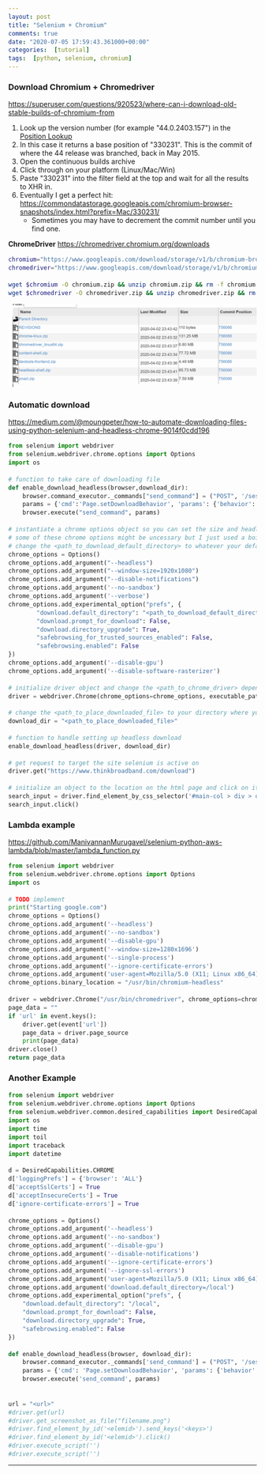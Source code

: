 ```yaml
---
layout: post
title: "Selenium + Chromium"
comments: true
date: "2020-07-05 17:59:43.361000+00:00"
categories:  [tutorial]
tags:  [python, selenium, chromium]
---
```




### Download Chromium + Chromedriver

https://superuser.com/questions/920523/where-can-i-download-old-stable-builds-of-chromium-from

1. Look up the version number (for example "44.0.2403.157") in the [Position Lookup](https://omahaproxy.appspot.com/)
2. In this case it returns a base position of "330231". This is the commit of where the 44 release was branched, back in May 2015.
3. Open the continuous builds archive
4. Click through on your platform (Linux/Mac/Win)
5. Paste "330231" into the filter field at the top and wait for all the results to XHR in.
6. Eventually I get a perfect hit: https://commondatastorage.googleapis.com/chromium-browser-snapshots/index.html?prefix=Mac/330231/
    * Sometimes you may have to decrement the commit number until you find one.
    
**ChromeDriver**
https://chromedriver.chromium.org/downloads

```bash
chromium="https://www.googleapis.com/download/storage/v1/b/chromium-browser-snapshots/o/Linux_x64%2F756066%2Fchrome-linux.zip?generation=1585871012733067&alt=media"
chromedriver="https://www.googleapis.com/download/storage/v1/b/chromium-browser-snapshots/o/Linux_x64%2F756066%2Fchromedriver_linux64.zip?generation=1585871017688644&alt=media"

wget $chromium -O chromium.zip && unzip chromium.zip && rm -f chromium.zip
wget $chromedriver -O chromedriver.zip && unzip chromedriver.zip && rm -f chromedriver.zip
```

![](/assets/img/yHL_uogAP_d1b1afee62cc0a5ee35ad25c09de6b2d.png)


### Automatic download

https://medium.com/@moungpeter/how-to-automate-downloading-files-using-python-selenium-and-headless-chrome-9014f0cdd196
```python
from selenium import webdriver
from selenium.webdriver.chrome.options import Options
import os

# function to take care of downloading file
def enable_download_headless(browser,download_dir):
    browser.command_executor._commands["send_command"] = ("POST", '/session/$sessionId/chromium/send_command')
    params = {'cmd':'Page.setDownloadBehavior', 'params': {'behavior': 'allow', 'downloadPath': download_dir}}
    browser.execute("send_command", params)

# instantiate a chrome options object so you can set the size and headless preference
# some of these chrome options might be uncessary but I just used a boilerplate
# change the <path_to_download_default_directory> to whatever your default download folder is located
chrome_options = Options()
chrome_options.add_argument("--headless")
chrome_options.add_argument("--window-size=1920x1080")
chrome_options.add_argument("--disable-notifications")
chrome_options.add_argument('--no-sandbox')
chrome_options.add_argument('--verbose')
chrome_options.add_experimental_option("prefs", {
        "download.default_directory": "<path_to_download_default_directory>",
        "download.prompt_for_download": False,
        "download.directory_upgrade": True,
        "safebrowsing_for_trusted_sources_enabled": False,
        "safebrowsing.enabled": False
})
chrome_options.add_argument('--disable-gpu')
chrome_options.add_argument('--disable-software-rasterizer')

# initialize driver object and change the <path_to_chrome_driver> depending on your directory where your chromedriver should be
driver = webdriver.Chrome(chrome_options=chrome_options, executable_path="<path_to_chrome_driver>")

# change the <path_to_place_downloaded_file> to your directory where you would like to place the downloaded file
download_dir = "<path_to_place_downloaded_file>"

# function to handle setting up headless download
enable_download_headless(driver, download_dir)

# get request to target the site selenium is active on
driver.get("https://www.thinkbroadband.com/download")

# initialize an object to the location on the html page and click on it to download
search_input = driver.find_element_by_css_selector('#main-col > div > div > div:nth-child(8) > p:nth-child(1) > a > img')
search_input.click()
```

### Lambda example

https://github.com/ManivannanMurugavel/selenium-python-aws-lambda/blob/master/lambda_function.py

```python
from selenium import webdriver
from selenium.webdriver.chrome.options import Options
import os

# TODO implement
print("Starting google.com")
chrome_options = Options()
chrome_options.add_argument('--headless')
chrome_options.add_argument('--no-sandbox')
chrome_options.add_argument('--disable-gpu')
chrome_options.add_argument('--window-size=1280x1696')
chrome_options.add_argument('--single-process')
chrome_options.add_argument('--ignore-certificate-errors')
chrome_options.add_argument('user-agent=Mozilla/5.0 (X11; Linux x86_64) AppleWebKit/537.36 (KHTML, like Gecko) Chrome/61.0.3163.100 Safari/537.36')
chrome_options.binary_location = "/usr/bin/chromium-headless"

driver = webdriver.Chrome("/usr/bin/chromedriver", chrome_options=chrome_options)
page_data = ""
if 'url' in event.keys():
    driver.get(event['url'])
    page_data = driver.page_source
    print(page_data)
driver.close()
return page_data
```


### Another Example

```python
from selenium import webdriver
from selenium.webdriver.chrome.options import Options
from selenium.webdriver.common.desired_capabilities import DesiredCapabilities
import os
import time
import toil
import traceback
import datetime

d = DesiredCapabilities.CHROME
d['loggingPrefs'] = {'browser': 'ALL'}
d['acceptSslCerts'] = True
d['acceptInsecureCerts'] = True
d['ignore-certificate-errors'] = True

chrome_options = Options()
chrome_options.add_argument('--headless')
chrome_options.add_argument('--no-sandbox')
chrome_options.add_argument('--disable-gpu')
chrome_options.add_argument('--disable-notifications')
chrome_options.add_argument('--ignore-certificate-errors')
chrome_options.add_argument('--ignore-ssl-errors')
chrome_options.add_argument('user-agent=Mozilla/5.0 (X11; Linux x86_64) AppleWebKit/537.36 (KHTML, like Gecko) Chrome/61.0.3163.100 Safari/537.36')
chrome_options.add_argument('download.default_directory=/local')
chrome_options.add_experimental_option("prefs", {
    "download.default_directory": "/local",
    "download.prompt_for_download": False,
    "download.directory_upgrade": True,
    "safebrowsing.enabled": False
})

def enable_download_headless(browser, download_dir):
    browser.command_executor._commands['send_command'] = ("POST", '/session/$sessionId/chromium/send_command')
    params = {'cmd': 'Page.setDownloadBehavior', 'params': {'behavior': 'allow', 'downloadPath': '/local'}}
    browser.execute('send_command', params)
    
    
url = "<url>"
#driver.get(url)
#driver.get_screenshot_as_file("filename.png")
#driver.find_element_by_id('<elemid>').send_keys('<keys>')
#driver.find_element_by_id('<elemid>').click()
#driver.execute_script('')
#driver.execute_script('')
```









*** 
